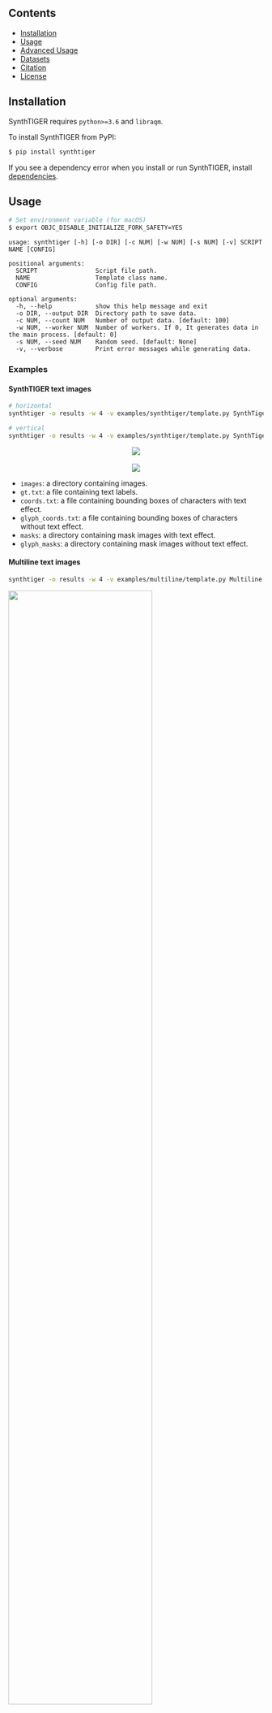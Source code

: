 <div align="center">

</div>

## Contents

- [Installation](#installation)
- [Usage](#usage)
- [Advanced Usage](#advanced-usage)
- [Datasets](#datasets)
- [Citation](#citation)
- [License](#license)


## Installation

SynthTIGER requires `python>=3.6` and `libraqm`.

To install SynthTIGER from PyPI:

```bash
$ pip install synthtiger
```

If you see a dependency error when you install or run SynthTIGER, install [dependencies](depends).

## Usage

```bash
# Set environment variable (for macOS)
$ export OBJC_DISABLE_INITIALIZE_FORK_SAFETY=YES
```

```
usage: synthtiger [-h] [-o DIR] [-c NUM] [-w NUM] [-s NUM] [-v] SCRIPT NAME [CONFIG]

positional arguments:
  SCRIPT                Script file path.
  NAME                  Template class name.
  CONFIG                Config file path.

optional arguments:
  -h, --help            show this help message and exit
  -o DIR, --output DIR  Directory path to save data.
  -c NUM, --count NUM   Number of output data. [default: 100]
  -w NUM, --worker NUM  Number of workers. If 0, It generates data in the main process. [default: 0]
  -s NUM, --seed NUM    Random seed. [default: None]
  -v, --verbose         Print error messages while generating data.
```

### Examples

#### SynthTIGER text images

```bash
# horizontal
synthtiger -o results -w 4 -v examples/synthtiger/template.py SynthTiger examples/synthtiger/config_horizontal.yaml

# vertical
synthtiger -o results -w 4 -v examples/synthtiger/template.py SynthTiger examples/synthtiger/config_vertical.yaml
```
<div align="center">
<p>
    <img src="https://user-images.githubusercontent.com/67852753/213459387-fdc94e7f-0e29-4280-8edb-ae21f8dfe906.png"><br></br>
    <img src="https://user-images.githubusercontent.com/67852753/213463441-aff11e12-94ec-4a6c-a01e-e4edd54c4b43.png">
</p>
</div>



- `images`: a directory containing images.
- `gt.txt`: a file containing text labels.
- `coords.txt`: a file containing bounding boxes of characters with text effect.
- `glyph_coords.txt`: a file containing bounding boxes of characters without text effect.
- `masks`: a directory containing mask images with text effect.
- `glyph_masks`: a directory containing mask images without text effect.

#### Multiline text images

```bash
synthtiger -o results -w 4 -v examples/multiline/template.py Multiline examples/multiline/config.yaml
```

<img src="https://user-images.githubusercontent.com/67852753/213455993-74038102-b2df-4201-83c6-3be1e40ff594.jpg" width="75%"/>

- `images`: a directory containing images.
- `gt.txt`: a file containing text labels.

## For any other language


1. Prepare corpus

   `txt` format, line by line ([example](resources/corpus/mjsynth.txt)).

2. Prepare fonts

   See [font customization](#font-customization) for more details.

3. Edit corpus path and font path in config file ([example](examples/synthtiger/config_horizontal.yaml))

4. Run synthtiger

### Font customization

1. Prepare fonts

   `ttf`/`otf` format ([example](resources/font)).

2. Extract renderable charsets

   ```bash
   python tools/extract_font_charset.py -w 4 fonts/
   ```

   This script extracts renderable charsets for all font files ([example](resources/font/Ubuntu-Regular.txt)).

   Text files are generated in the input path with the same names as the fonts.

3. Edit font path in config file ([example](examples/synthtiger/config_horizontal.yaml))

4. Run synthtiger

### Colormap customization

1. Prepare images

   `jpg`/`jpeg`/`png`/`bmp` format.

2. Create colormaps

   ```bash
   python tools/create_colormap.py --max_k 3 -w 4 images/ colormap.txt
   ```

   This script creates colormaps for all image files ([example](resources/colormap/iiit5k_gray.txt)).

3. Edit colormap path in config file ([example](examples/synthtiger/config_horizontal.yaml))

4. Run synthtiger

